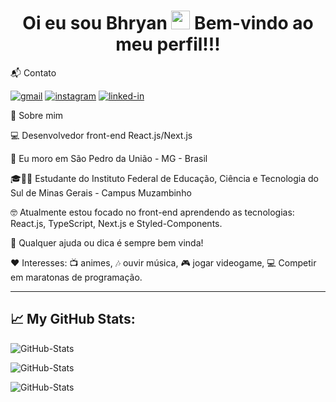 <h1 align="center">
  Oi eu sou Bhryan
  <img src="https://raw.githubusercontent.com/iampavangandhi/iampavangandhi/master/gifs/Hi.gif" width="30px"> 
  Bem-vindo ao meu perfil!!! 
</h1>

📬 Contato

[![gmail](https://img.shields.io/badge/Gmail-D14836?style=for-the-badge&logo=Gmail&logoColor=white)](mailto:bhryanstepenhen@gmail.com)
[![instagram](https://img.shields.io/badge/Instagram-E4405F?style=for-the-badge&logo=instagram&logoColor=white)](https://www.instagram.com/bhryanS2/)
[![linked-in](https://img.shields.io/badge/Linkedin-0077B5?style=for-the-badge&logo=LinkedIn&logoColor=white)](https://www.linkedin.com/in/bhryanstepenhen/)

<!-- About -->

🚀 Sobre mim

<p align="left">
  💻 Desenvolvedor front-end React.js/Next.js
</p>

<p align="left">
  📌 Eu moro em São Pedro da União - MG - Brasil
</p>

<p align="left">
 🎓👨‍🎓 Estudante do Instituto Federal de Educação, Ciência e Tecnologia do Sul de Minas Gerais - Campus Muzambinho
</p>

<p align="left">
 🤓 Atualmente estou focado no front-end aprendendo as tecnologias: React.js, TypeScript, Next.js e Styled-Components.
</p>

💬 Qualquer ajuda ou dica é sempre bem vinda!

<p align="left">❤️ Interesses: 📺 animes, 🎶 ouvir música, 🎮 jogar videogame, 
💻 Competir em maratonas de programação.</p>

---

## 📈 **My GitHub Stats:**

<!-- Stats -->

![GitHub-Stats](https://github-readme-stats.vercel.app/api/top-langs/?username=bhryanS2&theme=dracula&show_icons=true)

![GitHub-Stats](https://github-readme-stats.vercel.app/api?username=bhryanS2&theme=dracula&show_icons=true)

![GitHub-Stats](https://github-readme-streak-stats.herokuapp.com/?user=bhryanS2&theme=dracula&show_icons=true)
